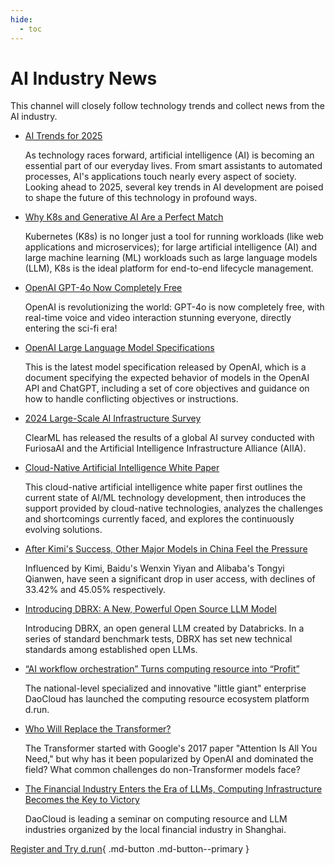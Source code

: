 ```yaml
---
hide:
  - toc
---
```


# AI Industry News

This channel will closely follow technology trends and collect news from the AI industry.

- [AI Trends for 2025](./2025/0102-ai-trend.md)

    As technology races forward, artificial intelligence (AI) is becoming an essential part of our everyday lives.
    From smart assistants to automated processes, AI's applications touch nearly every aspect of society.
    Looking ahead to 2025, several key trends in AI development are poised to shape the future of this
    technology in profound ways.

- [Why K8s and Generative AI Are a Perfect Match](2024/0702-k8s-for-genai.md)

    Kubernetes (K8s) is no longer just a tool for running workloads (like web applications and microservices);
    for large artificial intelligence (AI) and large machine learning (ML) workloads such as large language models (LLM), K8s is the ideal platform for end-to-end lifecycle management.

- [OpenAI GPT-4o Now Completely Free](2024/0514-gpt4o.md)

    OpenAI is revolutionizing the world: GPT-4o is now completely free, with real-time voice and video interaction stunning everyone, directly entering the sci-fi era!

- [OpenAI Large Language Model Specifications](2024/0509-model-spec.md)

    This is the latest model specification released by OpenAI, which is a document specifying the expected behavior of models in the OpenAI API and ChatGPT,
    including a set of core objectives and guidance on how to handle conflicting objectives or instructions.

- [2024 Large-Scale AI Infrastructure Survey](2024/0429-ai-survey.md)

    ClearML has released the results of a global AI survey conducted with FuriosaAI and the Artificial Intelligence Infrastructure Alliance (AIIA).

- [Cloud-Native Artificial Intelligence White Paper](2024/0410-cnai-wp.md)

    This cloud-native artificial intelligence white paper first outlines the current state of AI/ML technology development, then introduces the support provided by cloud-native technologies, analyzes the challenges and shortcomings currently faced, and explores the continuously evolving solutions.

- [After Kimi's Success, Other Major Models in China Feel the Pressure](2024/0408-after-kimi.md)

    Influenced by Kimi, Baidu's Wenxin Yiyan and Alibaba's Tongyi Qianwen,
    have seen a significant drop in user access, with declines of 33.42% and 45.05% respectively.

- [Introducing DBRX: A New, Powerful Open Source LLM Model](2024/0407-dbrx.md)

    Introducing DBRX, an open general LLM created by Databricks.
    In a series of standard benchmark tests, DBRX has set new technical standards among established open LLMs.

- [“AI workflow orchestration” Turns computing resource into “Profit”](2024/0403-cp-to-profit.md)

    The national-level specialized and innovative "little giant" enterprise DaoCloud has launched the computing resource ecosystem platform d.run.

- [Who Will Replace the Transformer?](2024/0327-transformer.md)

    The Transformer started with Google's 2017 paper "Attention Is All You Need,"
    but why has it been popularized by OpenAI and dominated the field?
    What common challenges do non-Transformer models face?

- [The Financial Industry Enters the Era of LLMs, Computing Infrastructure Becomes the Key to Victory](2024/0326-compute-power.md)

    DaoCloud is leading a seminar on computing resource and LLM industries organized by the local financial industry in Shanghai.

[Register and Try d.run](https://console.d.run/){ .md-button .md-button--primary }
